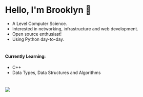 # Hello, I'm Brooklyn :wave:
 
- A Level Computer Science.
- Interested in networking, infrastructure and web development.
- Open source enthusiast!
- Using Python day-to-day.

#
#### Currently Learning: 
* C++
* Data Types, Data Structures and Algorithms
#

 <img class="img" src="https://lanyard.cnrad.dev/api/287628873309618176" />
